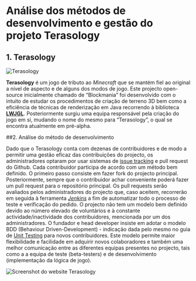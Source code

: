 # Análise dos métodos de desenvolvimento e gestão do projeto Terasology

## 1. Terasology

![Terasology](https://github.com/dimamo5/Terasology/blob/Filipa/ESOF-DOCS/images/terasology.png?raw=true)

**Terasology** é um jogo de tributo ao *Minecraft* que se mantém fiel ao original a nível de aspecto e de alguns dos modos de jogo. Este projecto open-source inicialmente chamado de “Blockmania” foi desenvolvido com o intuito de estudar os procedimentos de criação de terreno 3D bem como a eficiência de técnicas de renderização em Java recorrendo à biblioteca **[LWJGL](http://www.lwjgl.org/)**. Posteriormente surgiu uma equipa responsável pela criação do jogo em si, mudando o nome do mesmo para “Terasology”, o qual se encontra atualmente em pré-alpha.

##2. Análise do método de desenvolvimento

Dado que o Terasology conta com dezenas de contribuidores e de modo a permitir uma gestão eficaz das contribuições do projecto, os administradores optaram por usar sistemas de [issue tracking](https://github.com/MovingBlocks/Terasology/issues) e pull request do Github. Cada contribuidor participa de acordo com um método bem definido. O primeiro passo consiste em fazer fork do projecto principal. Posteriormente, sempre que o contribuidor achar conveniente poderá fazer um pull request para o repositório principal. Os pull requests serão avaliados pelos administradores do projecto que, caso aceitem, recorrerão em seguida à ferramenta *[Jenkins](https://wiki.jenkins-ci.org/display/JENKINS/Meet+Jenkins)* a fim de automatizar todo o processo de teste e verificação do pedido.
O projecto não tem um modelo bem definido devido ao número elevado de voluntários e à constante actividade/inactividade dos contribuidores, mencionada por um dos administradores. O fundador e head developer insiste em adotar o modelo BDD (Behaviour Driven-Development) - indicação dada pelo mesmo no guia de [Unit Testing](https://github.com/MovingBlocks/Terasology/wiki/Unit-Testing) para novos contribuidores. Este modelo permite maior flexibilidade e facilidade em adquirir novos colaboradores e também uma melhor comunicação entre as diferentes equipas presentes no projecto, tais como a a equipa de teste (beta-testers) e de desenvolvimento (implementação da lógica de jogo). 

![Screenshot do website Terasology](https://github.com/dimamo5/Terasology/blob/Filipa/ESOF-DOCS/images/site.png?raw=true)



